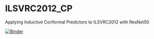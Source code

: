 # ILSVRC2012_CP
Applying Inductive Conformal Predictors to ILSVRC2012 with ResNet50

[![Binder](https://mybinder.org/badge_logo.svg)](https://mybinder.org/v2/gh/ptocca/ILSVRC2012_CP/master)


